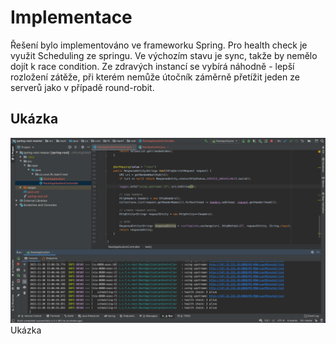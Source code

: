 # Implementace

Řešení bylo implementováno ve frameworku Spring. Pro health check je využit Scheduling ze springu. Ve výchozím stavu je sync, takže by nemělo dojít k race condition. Ze zdravých instancí se vybírá náhodně - lepší rozložení zátěže, při kterém nemůže útočník záměrně přetížit jeden ze serverů jako v případě round-robit.

## Ukázka

![Example](screenshots/main.png)
Ukázka

